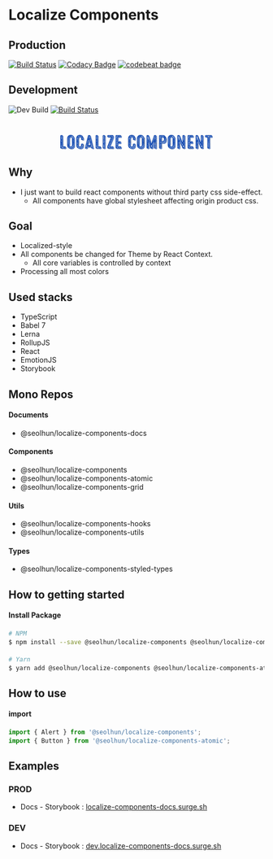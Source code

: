 # Localize Components

## Production

[![Build Status](https://travis-ci.com/Seolhun/localize-components.svg?branch=master)](https://travis-ci.com/Seolhun/localize-components)
[![Codacy Badge](https://api.codacy.com/project/badge/Grade/87c0d9f96fc74d94b60c0c397a6b30c6)](https://www.codacy.com/app/shun10114/localize-components?utm_source=github.com&utm_medium=referral&utm_content=Seolhun/localize-components&utm_campaign=Badge_Grade)
[![codebeat badge](https://codebeat.co/badges/2ab413e3-946a-4719-bb75-07e76851cbba)](https://codebeat.co/projects/github-com-seolhun-localize-components-master)

## Development

![Dev Build](https://github.com/Seolhun/localize-components/workflows/Dev%20Build/badge.svg?branch=develop)
[![Build Status](https://travis-ci.com/Seolhun/localize-components.svg?branch=develop)](https://travis-ci.com/Seolhun/localize-components)

<div style='text-align: center; margin-top: 40px'>
  <img src='./.github/logo.png' />
</div>

## Why

- I just want to build react components without third party css side-effect.
  - All components have global stylesheet affecting origin product css.

## Goal

- Localized-style
- All components be changed for Theme by React Context.
  - All core variables is controlled by context
- Processing all most colors

## Used stacks

- TypeScript
- Babel 7
- Lerna
- RollupJS
- React
- EmotionJS
- Storybook

## Mono Repos

#### Documents

- @seolhun/localize-components-docs

#### Components

- @seolhun/localize-components
- @seolhun/localize-components-atomic
- @seolhun/localize-components-grid

#### Utils

- @seolhun/localize-components-hooks
- @seolhun/localize-components-utils

#### Types

- @seolhun/localize-components-styled-types

## How to getting started

#### Install Package

```bash
# NPM
$ npm install --save @seolhun/localize-components @seolhun/localize-components-atomic

# Yarn
$ yarn add @seolhun/localize-components @seolhun/localize-components-atomic
```

## How to use

#### import

```js
import { Alert } from '@seolhun/localize-components';
import { Button } from '@seolhun/localize-components-atomic';
```

## Examples

### PROD

- Docs - Storybook : [localize-components-docs.surge.sh](http://localize-components-docs.surge.sh/#/)

### DEV

- Docs - Storybook : [dev.localize-components-docs.surge.sh](http://dev.localize-components-docs.surge.sh/#/)

